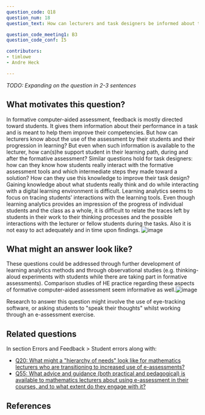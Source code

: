 ```yaml
---
question_code: Q18 
question_num: 18 
question_text: How can lecturers and task designers be informed about the interaction of university mathematics students in formative computer-based tasks in real practice to help them act upon these findings in an effective way? 

question_code_meeting1: B3 
question_code_conf: I5 

contributors: 
- timlowe
- Andre Heck

---
```

*TODO: Expanding on the question in 2-3 sentences*

## What motivates this question?

In formative computer-aided assessment, feedback is mostly directed toward students. It gives them information about their performance in a task and is meant to help them improve their competencies. But how can lecturers know about the use of the assessment by their students and their progression in learning? But even when such information is available to the lecturer, how can(s)he support student in their learning path, during and after the formative assessment?   Similar questions hold for task designers: how can they know how students really interact with the  formative assessment tools and which intermediate steps they made toward a solution? How can they use this knowledge to improve their task design?   Gaining knowledge about what students really think and do while interacting with a digital learning environment is difficult. Learning analytics seems to focus on tracing students’ interactions with the learning tools. Even though learning analytics provides an impression of the progress of individual students and the class as a whole, it is difficult to relate the traces left by students in their work to their thinking processes and the possible interactions with the lecturer or fellow students during the tasks. Also it is not easy to act adequately and in time upon findings.  ![image](https://user-images.githubusercontent.com/651129/127131614-cc44ce05-df73-4ac3-8d3a-b2d35de5609e.png)


## What might an answer look like?

These questions could be addressed through further development of learning analytics methods and through observational studies (e.g. thinking-aloud experiments with students while there are taking part in formative assessments). Comparison studies of HE practice regarding these aspects of formative computer-aided assessment seem informative as well.![image](https://user-images.githubusercontent.com/651129/127131626-66378833-56f6-4f5c-8250-9d7c3e773f6e.png)


Research to answer this question might involve the use of eye-tracking software, or asking students to "speak their thoughts" whilst working 
through an e-assessment exercise.

## Related questions

In section Errors and Feedback > Student errors along with:

- [Q20: What might a "hierarchy of needs" look like for mathematics lecturers who are transitioning to increased use of e-assessments?](Q20)
- [Q55: What advice and guidance (both practical and pedagogical) is available to mathematics lecturers about using e-assessment in their courses, and to what extent do they engage with it?](Q55)

## References

